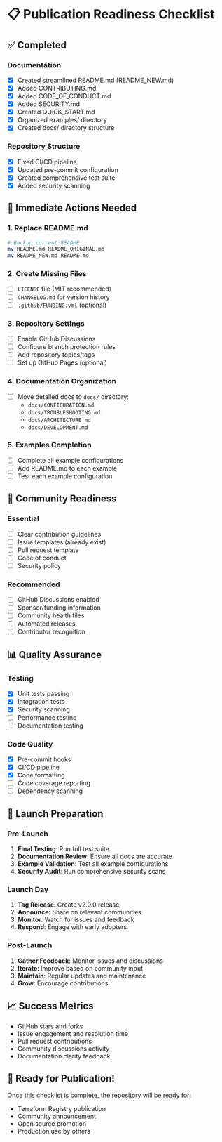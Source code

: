 # 📋 Publication Readiness Checklist

## ✅ Completed

### Documentation
- [x] Created streamlined README.md (README_NEW.md)
- [x] Added CONTRIBUTING.md
- [x] Added CODE_OF_CONDUCT.md  
- [x] Added SECURITY.md
- [x] Created QUICK_START.md
- [x] Organized examples/ directory
- [x] Created docs/ directory structure

### Repository Structure
- [x] Fixed CI/CD pipeline
- [x] Updated pre-commit configuration
- [x] Created comprehensive test suite
- [x] Added security scanning

## 🔄 Immediate Actions Needed

### 1. Replace README.md
```bash
# Backup current README
mv README.md README_ORIGINAL.md
mv README_NEW.md README.md
```

### 2. Create Missing Files
- [ ] `LICENSE` file (MIT recommended)
- [ ] `CHANGELOG.md` for version history
- [ ] `.github/FUNDING.yml` (optional)

### 3. Repository Settings
- [ ] Enable GitHub Discussions
- [ ] Configure branch protection rules
- [ ] Add repository topics/tags
- [ ] Set up GitHub Pages (optional)

### 4. Documentation Organization
- [ ] Move detailed docs to `docs/` directory:
  - `docs/CONFIGURATION.md`
  - `docs/TROUBLESHOOTING.md`
  - `docs/ARCHITECTURE.md`
  - `docs/DEVELOPMENT.md`

### 5. Examples Completion
- [ ] Complete all example configurations
- [ ] Add README.md to each example
- [ ] Test each example configuration

## 🎯 Community Readiness

### Essential
- [ ] Clear contribution guidelines
- [ ] Issue templates (already exist)
- [ ] Pull request template
- [ ] Code of conduct
- [ ] Security policy

### Recommended
- [ ] GitHub Discussions enabled
- [ ] Sponsor/funding information
- [ ] Community health files
- [ ] Automated releases
- [ ] Contributor recognition

## 📊 Quality Assurance

### Testing
- [x] Unit tests passing
- [x] Integration tests
- [x] Security scanning
- [ ] Performance testing
- [ ] Documentation testing

### Code Quality
- [x] Pre-commit hooks
- [x] CI/CD pipeline
- [x] Code formatting
- [ ] Code coverage reporting
- [ ] Dependency scanning

## 🚀 Launch Preparation

### Pre-Launch
1. **Final Testing**: Run full test suite
2. **Documentation Review**: Ensure all docs are accurate
3. **Example Validation**: Test all example configurations
4. **Security Audit**: Run comprehensive security scans

### Launch Day
1. **Tag Release**: Create v2.0.0 release
2. **Announce**: Share on relevant communities
3. **Monitor**: Watch for issues and feedback
4. **Respond**: Engage with early adopters

### Post-Launch
1. **Gather Feedback**: Monitor issues and discussions
2. **Iterate**: Improve based on community input
3. **Maintain**: Regular updates and maintenance
4. **Grow**: Encourage contributions

## 📈 Success Metrics

- GitHub stars and forks
- Issue engagement and resolution time
- Pull request contributions
- Community discussions activity
- Documentation clarity feedback

## 🎉 Ready for Publication!

Once this checklist is complete, the repository will be ready for:
- Terraform Registry publication
- Community announcement
- Open source promotion
- Production use by others